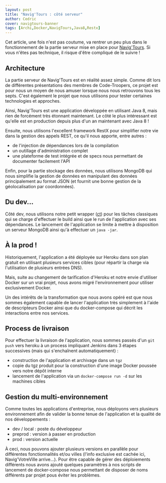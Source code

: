 ```yaml
---
layout: post
title: "Navig'Tours : côté serveur"
author: Cedric
cover: navigtours-banner
tags: [Archi,Docker,NavigTours,Java8,Restx]
---
```



Cet article, une fois n'est pas coutume, va rentrer un peu plus dans le fonctionnement de la partie serveur mise en place pour [Navig'Tours](http://navigtours.com/).
Si vous n'êtes pas technique, il risque d'être compliqué de le suivre !

<!-- break -->
  
## Architecture
La partie serveur de Navig'Tours est en réalité assez simple. Comme dit lors de différentes présentations des membres de Code-Troopers, ce projet est pour nous un moyen de nous amuser lorsque nous nous retrouvons tous les septs.
C'est également le projet que nous utilisons pour tester certaines technologies et approches.

Ainsi, Navig'Tours est une application développée en utilisant Java 8, mais rien de forcément très étonnant maintenant. Le côté le plus intéressant est qu'elle est en production depuis plus d'un an maintenant avec Java 8 !

Ensuite, nous utilisons l'excellent framework RestX pour simplifier notre vie dans la gestion des appels REST, ce qu'il nous apporte, entre autres : 
 
 * de l'injection de dépendances lors de la compilation
 * un outillage d'administration complet
 * une plateforme de test intégrée et de specs nous permettant de documenter facilement l'API

Enfin, pour la partie stockage des données, nous utilisons MongoDB qui nous simplifie la gestion de données en manipulant des données principalement au format JSON (et fournit une bonne gestion de la géolocalisation par coordonnées). 

## Du dev...
Côté dev, nous utilisons notre petit wrapper ([ct](http://code-troopers.com/2014/12/15/CT_Project_Alias.html)) pour les tâches classiques qui se charge d'effectuer le build ainsi que le run de l'application avec ses dépendances.
Le lancement de l'application se limite à mettre à disposition un serveur MongoDB ainsi qu'à effectuer un `java -jar`.

## À la prod !
Historiquement, l'application a été déployée sur Heroku dans son plan gratuit en utilisant plusieurs services cibles (pour répartir la charge via l'utilisation de plusieurs entrées DNS).

Mais, suite au changement de tarification d'Heroku et notre envie d'utiliser Docker sur un vrai projet, nous avons migré l'environnement pour utiliser exclusivement Docker.

Un des intérêts de la transformation que nous avons opéré est que nous sommes également capable de lancer l'application très simplement à l'aide de descripteurs Docker ainsi que du docker-compose qui décrit les interactions entre nos services.

## Process de livraison
Pour effectuer la livraison de l'application, nous sommes passés d'un `git push` vers heroku à un process impliquant Jenkins dans 3 étapes successives (mais qui s'enchaînent automatiquement) : 

 * construction de l'application et archivage dans un `tgz`
 * copie du tgz produit pour la construction d'une image Docker poussée vers notre dépôt interne
 * lancement de l'application via un `docker-compose run -d` sur les machines cibles

## Gestion du multi-environnement
Comme toutes les applications d'entreprise, nous déployons vers plusieurs environnement afin de valider la bonne tenue de l'application et la qualité de nos développements : 
 
 * dev / local : poste du développeur
 * preprod : version à passer en production
 * prod : version actuelle

À ceci, nous pouvons ajouter plusieurs versions en parallèle pour différentes fonctionnalités et/ou villes (l'info exclusive est cachée ici, Navig'VotreVille arrive…). 
Pour être capable de gérer des déploiements différents nous avons ajouté quelques paramètres à nos scripts de lancement de docker-compose nous permettant de disposer de noms différents par projet pous éviter les problèmes.
